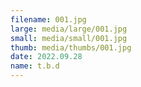 ```yaml
---
filename: 001.jpg
large: media/large/001.jpg
small: media/small/001.jpg
thumb: media/thumbs/001.jpg
date: 2022.09.28
name: t.b.d
---
```

